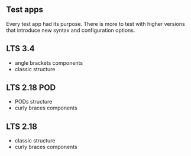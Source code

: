 Test apps
------------------------------------------------------------------------------

Every test app had its purpose. There is more to test with higher versions that introduce new syntax and configuration options. 

## LTS 3.4

- angle brackets components
- classic structure

## LTS 2.18 POD

- PODs structure
- curly braces components

## LTS 2.18

- classic structure
- curly braces components
